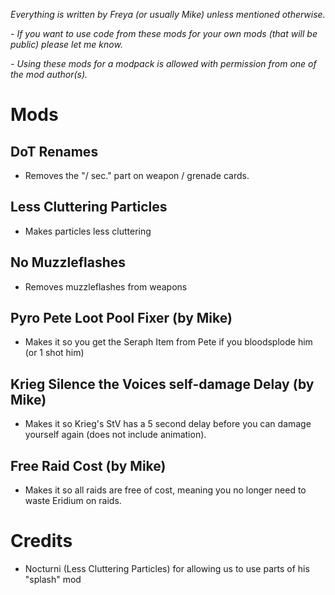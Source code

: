 *Everything is written by Freya (or usually Mike) unless mentioned otherwise.*

*- If you want to use code from these mods for your own mods (that will be public) please let me know.*

*- Using these mods for a modpack is allowed with permission from one of the mod author(s).*

# Mods

## DoT Renames
- Removes the "/ sec." part on weapon / grenade cards.

## Less Cluttering Particles
- Makes particles less cluttering

## No Muzzleflashes
- Removes muzzleflashes from weapons

## Pyro Pete Loot Pool Fixer (by Mike)
- Makes it so you get the Seraph Item from Pete if you bloodsplode him (or 1 shot him)

## Krieg Silence the Voices self-damage Delay (by Mike)
- Makes it so Krieg's StV has a 5 second delay before you can damage yourself again (does not include animation).

## Free Raid Cost (by Mike)
- Makes it so all raids are free of cost, meaning you no longer need to waste Eridium on raids.

# Credits

- Nocturni (Less Cluttering Particles) for allowing us to use parts of his "splash" mod

